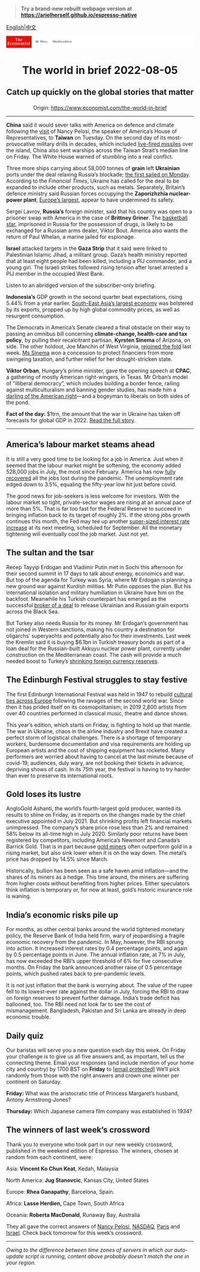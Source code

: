 > **Try a brand-new rebuilt webpage version at https://arielherself.github.io/espresso-native**

[English](https://github.com/arielherself/espresso/blob/main/README.md)|[中文](https://github-com.translate.goog/arielherself/espresso/blob/main/README.md?_x_tr_sl=en&_x_tr_tl=zh-CN&_x_tr_hl=zh-CN&_x_tr_pto=wapp)



![The Economist](menubar.png)

# <p align="center">The world in brief 2022-08-05</p>

## <p align="center">Catch up quickly on the global stories that matter</p>

<p align="center">Origin: <a href="https://www.economist.com/the-world-in-brief">https://www.economist.com/the-world-in-brief</a><hr>

<strong>China</strong> said it would sever talks with America on defence and climate following the [visit](https://www.economist.com/asia/2022/08/03/nancy-pelosi-has-left-taiwan-the-real-crisis-may-be-just-beginning) of Nancy Pelosi, the speaker of America’s House of Representatives, to <strong>Taiwan</strong> on Tuesday. On the second day of its most-provocative military drills in decades, which included [live-fired missiles](https://www.economist.com/china/2022/08/04/china-sends-missiles-flying-over-taiwan) over the island, China also sent warships across the Taiwan Strait’s median line on Friday. The White House warned of stumbling into a real conflict.

Three more ships carrying about 58,000 tonnes of <strong>grain</strong> left <strong>Ukrainian</strong> ports under the deal relaxing Russia’s blockade; [the first sailed on Monday](https://www.economist.com/europe/2022/08/01/the-first-grain-ship-leaves-odessa-under-a-un-brokered-deal). According to the <em>Financial Times</em>, Ukraine has called for the deal to be expanded to include other products, such as metals. Separately, Britain’s defence ministry said Russian forces occupying the <strong>Zaporizhzhia nuclear-power plant</strong>, [Europe’s largest](https://www.economist.com/europe/2022/03/04/europes-largest-nuclear-plant-shuts-down-after-a-russian-attack), appear to have undermined its safety.

Sergei Lavrov, <strong>Russia’s</strong> foreign minister, said that his country was open to a prisoner swap with America in the case of <strong>Brittney Griner</strong>. The [basketball star](http://espresso.economist.com/bc06df8f21ab805ccb2a7d9f396ed918), imprisoned in Russia for the possession of drugs, is likely to be exchanged for a Russian arms dealer, Viktor Bout. America also wants the return of Paul Whelan, a marine jailed for espionage.

<strong>Israel</strong> attacked targets in the <strong>Gaza Strip</strong> that it said were linked to Palestinian Islamic Jihad, a militant group. Gaza’s health ministry reported that at least eight people had been killed, including a PIJ commander, and a young girl. The Israeli strikes followed rising tension after Israel arrested a PIJ member in the occupied West Bank.

Listen to an abridged version of the subscriber-only briefing.

<strong>Indonesia’s</strong> GDP growth in the second quarter beat expectations, rising 5.44% from a year earlier. [South-East Asia’s largest economy](https://www.economist.com/asia/2022/07/21/soaring-inflation-is-making-south-east-asians-hungrier-and-poorer) was bolstered by its exports, propped up by high global commodity prices, as well as resurgent consumption.

The Democrats in America’s Senate cleared a final obstacle on their way to passing an omnibus bill concerning <strong>climate-change, health-care and tax policy</strong>, by pulling their recalcitrant partisan, <strong>Kyrsten Sinema </strong>of Arizona, on side. The other holdout, Joe Manchin of West Virginia, [rejoined the fold](https://www.economist.com/united-states/2022/07/28/democratic-hopes-for-a-big-spending-bill-are-revived) last week. [Ms Sinema](https://www.economist.com/united-states/2021/06/12/kyrsten-sinemas-technicolour-moderation) won a concession to protect financiers from more swingeing taxation, and further relief for her drought-stricken state.

<strong>Viktor Orban</strong>, Hungary’s prime minister, gave the opening speech at <strong>CPAC</strong>, a gathering of mostly American right-wingers, in Texas. Mr Orban’s model of “illiberal democracy”, which includes building a border fence, railing against multiculturalism and banning gender studies, has made him a [darling of the American right](https://www.economist.com/the-economist-explains/2022/08/04/why-is-the-american-right-obsessed-with-viktor-orban)—and a bogeyman to liberals on both sides of the pond.

<strong>Fact of the day: </strong>$1trn, the amount that the war in Ukraine has taken off forecasts for global GDP in 2022. [Read the full story](https://www.economist.com/graphic-detail/2022/08/04/by-how-much-will-the-war-in-ukraine-reduce-global-growth).

----------

## America’s labour market steams ahead

It is still a very good time to be looking for a job in America. Just when it seemed that the labour market might be softening, the economy added 528,000 jobs in July, the most since February. America has now [fully recovered](https://www.economist.com/graphic-detail/2021/07/07/labour-markets-in-the-rich-world-are-recovering-from-covid-19) all the jobs lost during the pandemic. The unemployment rate edged down to 3.5%, equaling the fifty-year low hit just before covid.

The good news for job-seekers is less welcome for investors. With the labour market so tight, private-sector wages are rising at an annual pace of more than 5%. That is far too fast for the Federal Reserve to succeed in bringing inflation back to its target of roughly 2%. If the strong jobs growth continues this month, the Fed may tee up another [super-sized interest rate increase](https://www.economist.com/leaders/the-federal-reserve-is-causing-pain-in-financial-markets/21809132) at its next meeting, scheduled for September. All the monetary tightening will eventually cool the job market. Just not yet.

## The sultan and the tsar

Recep Tayyip Erdogan and Vladimir Putin met in Sochi this afternoon for their second summit in 17 days to talk about energy, economics and war. But top of the agenda for Turkey was Syria, where Mr Erdogan is planning a new ground war against Kurdish militias. Mr Putin opposes the plan. But his international isolation and military humiliation in Ukraine have him on the backfoot. Meanwhile his Turkish counterpart has emerged as the successful [broker of a deal](https://www.economist.com/europe/2022/08/01/the-first-grain-ship-leaves-odessa-under-a-un-brokered-deal) to release Ukrainian and Russian grain exports across the Black Sea.

But Turkey also needs Russia for its money. Mr Erdogan’s government has not joined in Western sanctions, making his country a destination for oligarchs’ superyachts and potentially also for their investments. Last week the Kremlin said it is buying $6.1bn in Turkish treasury bonds as part of a loan deal for the Russian-built Akkuyu nuclear power plant, currently under construction on the Mediterranean coast. The cash will provide a much needed boost to Turkey’s [shrinking foreign currency reserves](https://www.economist.com/briefing/2022/07/21/how-has-turkeys-economy-kept-growing-despite-raging-inflation).

## The Edinburgh Festival struggles to stay festive

The first Edinburgh International Festival was held in 1947 to rebuild [cultural ties across Europe](https://www.economist.com/europe/2021/07/08/european-folk-festivals-reboot-as-covid-19-ebbs) following the ravages of the second world war. Since then it has prided itself on its cosmopolitanism; in 2019 2,800 artists from over 40 countries performed in classical music, theatre and dance shows.

This year’s edition, which starts on Friday, is fighting to hold up that mantle. The war in Ukraine, chaos in the airline industry and Brexit have created a perfect storm of logistical challenges. There is a shortage of temporary workers, burdensome documentation and visa requirements are holding up European artists and the cost of shipping equipment has rocketed. Many performers are worried about having to cancel at the last minute because of covid-19; audiences, duly wary, are not booking their tickets in advance, depriving shows of cash. In its 75th year, the festival is having to try harder than ever to preserve its international roots.

## Gold loses its lustre

AngloGold Ashanti, the world’s fourth-largest gold producer, wanted its results to shine on Friday, as it reports on the changes made by the chief executive appointed in July 2021. But shrinking profits left financial markets unimpressed. The company’s share price rose less than 2% and remained 58% below its all-time high in July 2020. Similarly poor returns have been registered by competitors, including America’s Newmont and Canada’s Barrick Gold. That is in part because [gold miners](https://www.economist.com/business/2020/02/06/gold-companies-try-to-restore-their-sparkle) often outperform gold in a rising market, but also sink lower when it is on the way down. The metal’s price has dropped by 14.5% since March. 

Historically, bullion has been seen as a safe haven amid inflation—and the shares of its miners as a hedge. This time around, the miners are suffering from higher costs without benefiting from higher prices. Either speculators think inflation is temporary or, for now at least, gold’s historic insurance role is waning.

## India’s economic risks pile up

For months, as other central banks around the world tightened monetary policy, the Reserve Bank of India held firm, wary of jeopardising a fragile economic recovery from the pandemic. In May, however, the RBI sprung into action. It increased interest rates by 0.4 percentage points, and again by 0.5 percentage points in June. The annual inflation rate, at 7% in July, has now exceeded the RBI’s upper threshold of 6% for five consecutive months. On Friday the bank announced another raise of 0.5 percentage points, which pushed rates back to pre-pandemic levels. 

It is not just inflation that the bank is worrying about. The value of the rupee fell to its lowest-ever rate against the dollar in July, forcing the RBI to draw on foreign reserves to prevent further damage. India’s trade deficit has ballooned, too. The RBI need not look far to see the cost of mismanagement. Bangladesh, Pakistan and Sri Lanka are already in deep economic trouble.

## Daily quiz

Our baristas will serve you a new question each day this week. On Friday your challenge is to give us all five answers and, as important, tell us the connecting theme. Email your responses (and include mention of your home city and country) by 1700 BST on <strong>Friday</strong> to [[email&#160;protected]](https://www.economist.com/cdn-cgi/l/email-protection) We’ll pick randomly from those with the right answers and crown one winner per continent on Saturday.

<strong>Friday: </strong>What was the aristocratic title of Princess Margaret’s husband, Antony Armstrong-Jones?

<strong>Thursday: </strong>Which Japanese camera film company was established in 1934?

## The winners of last week’s crossword

Thank you to everyone who took part in our new weekly crossword, published in the weekend edition of Espresso. The winners, chosen at random from each continent, were: 

Asia: <strong>Vincent Ko Chun Keat</strong>, Kedah, Malaysia 

North America:<strong> Jug Stanovcic</strong>, Kansas City, United States

Europe: <strong>Rhea Ganapathy</strong>, Barcelona, Spain.

Africa: <strong>Lasse Herdien, </strong>Cape Town, South Africa

Oceania: <strong>Roberta MacDonald</strong>, Runaway Bay, Australia 

They all gave the correct answers of [Nancy Pelosi](https://www.economist.com/united-states/2022/07/27/democrats-are-overdue-for-a-new-generation-of-leaders), [NASDAQ](https://www.economist.com/leaders/2022/07/27/the-era-of-big-tech-exceptionalism-may-be-over), [Paris](https://www.economist.com/1843/2022/07/28/mbs-despot-in-the-desert) and [Israel](https://www.economist.com/middle-east-and-africa/2022/07/28/israels-russian-conundrum). Check back tomorrow for this week’s crossword.

----------

*Owing to the difference between time zones of servers in which our auto-update script is running, content above probably doesn't match the one in your region.*
